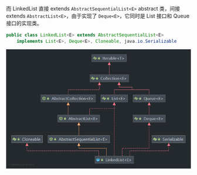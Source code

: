 


而 LinkedList 直接 extends `AbstractSequentialList<E>` abstract 类，间接 extends `AbstractList<E>`，由于实现了 `Deque<E>`，它同时是 List 接口和 Queue 接口的实现类。

```Java
public class LinkedList<E> extends AbstractSequentialList<E>
    implements List<E>, Deque<E>, Cloneable, java.io.Serializable
```

![LinkedList](./LinkedList.png)